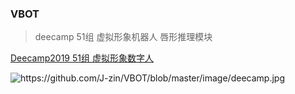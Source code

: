 ### VBOT

> deecamp 51组 虚拟形象机器人 唇形推理模块

[Deecamp2019 51组 虚拟形象数字人](<https://www.bilibili.com/video/av64342295>)

![<https://github.com/J-zin/VBOT/blob/master/image/deecamp.jpg>]()

